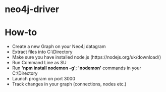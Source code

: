 # neo4j-driver

<h1> How-to </h1>
<ul>
  <li>Create a  new Graph on your Neo4j datagram
  <li>Extract files into C:\Directory
  <li>Make sure you have installed node.js (https://nodejs.org/uk/download/)
  <li>Run Command Line as SU
  <li>Run <strong>'npm install nodemon -g'</strong>; <strong>'nodemon'</strong> commands in your C:\Directory
  <li>Launch program on port 3000
  <li>Track changes in your graph (connections, nodes etc.)
</ul>
